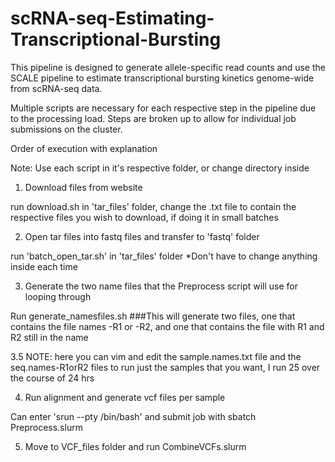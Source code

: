 # scRNA-seq-Estimating-Transcriptional-Bursting
This pipeline is designed to generate allele-specific read counts and use the SCALE pipeline to estimate transcriptional bursting kinetics genome-wide from scRNA-seq data.

Multiple scripts are necessary for each respective step in the pipeline due to the processing load. Steps are broken up to allow for individual job submissions on the cluster.

Order of execution with explanation

Note: Use each script in it's respective folder, or change directory inside

1. Download files from website

run download.sh in 'tar_files' folder, change the .txt file to contain the respective files you wish to download, if doing it in small batches

2. Open tar files into fastq files and transfer to 'fastq' folder

run 'batch_open_tar.sh' in 'tar_files' folder
*Don't have to change anything inside each time

3. Generate the two name files that the Preprocess script will use for looping through

Run generate_namesfiles.sh
###This will generate two files, one that contains the file names -R1 or -R2, and one that contains the file with R1 and R2 still in the name

3.5 NOTE: here you can vim and edit the sample.names.txt file and the seq.names-R1orR2 files to run just the samples that you want, I run 25 over the course of 24 hrs

4. Run alignment and generate vcf files per sample

Can enter 'srun --pty /bin/bash' and submit job with sbatch Preprocess.slurm

5. Move to VCF_files folder and run CombineVCFs.slurm
